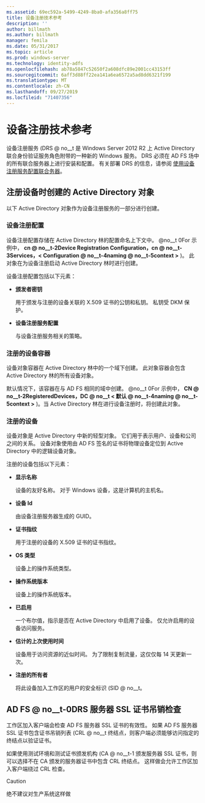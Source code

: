 ```yaml
---
ms.assetid: 69ec592a-5499-4249-8ba0-afa356a8ff75
title: 设备注册技术参考
description: ''
author: billmath
ms.author: billmath
manager: femila
ms.date: 05/31/2017
ms.topic: article
ms.prod: windows-server
ms.technology: identity-adfs
ms.openlocfilehash: ab78a5847c52650f2a608dfc89e2001cc43153ff
ms.sourcegitcommit: 6aff3d88ff22ea141a6ea6572a5ad8dd6321f199
ms.translationtype: MT
ms.contentlocale: zh-CN
ms.lasthandoff: 09/27/2019
ms.locfileid: "71407356"
---
```

# <a name="device-registration-technical-reference"></a>设备注册技术参考
设备注册服务 \(DRS @ no__t 是 Windows Server 2012 R2 上 Active Directory 联合身份验证服务角色附带的一种新的 Windows 服务。  DRS 必须在 AD FS 场中的所有联合服务器上进行安装和配置。  有关部署 DRS 的信息，请参阅 [使用设备注册服务配置联合务器](https://technet.microsoft.com/library/dn486831.aspx)。  
  
## <a name="active-directory-objects-created-when-a-device-is-registered"></a>注册设备时创建的 Active Directory 对象  
以下 Active Directory 对象作为设备注册服务的一部分进行创建。  
  
### <a name="device-registration-configuration"></a>设备注册配置  
设备注册配置存储在 Active Directory 林的配置命名上下文中。 @no__t 0For 示例中， **cn @ no__t-2Device Registration Configuration，cn @ no__t-3Services，< Configuration @ no__t-4naming @ no__t-5context >** \)。 此对象在为设备注册启动 Active Directory 林时进行创建。  
  
设备注册配置包括以下元素：  
  
-   **颁发者密钥**  
  
    用于颁发与注册的设备关联的 X.509 证书的公钥和私钥。  私钥受 DKM 保护。  
  
-   **设备注册服务配置**  
  
    与设备注册服务相关的策略。  
  
### <a name="registered-devices-container"></a>注册的设备容器  
设备对象容器在 Active Directory 林中的一个域下创建。  此对象容器会包含 Active Directory 林的所有设备对象。  
  
默认情况下，该容器在与 AD FS 相同的域中创建。  @no__t 0For 示例中， **CN @ no__t-2RegisteredDevices，DC @ no__t < 默认 @ no__t-4naming @ no__t-5context >** \)。当 Active Directory 林在进行设备注册时，将创建此对象。  
  
### <a name="registered-devices"></a>注册的设备  
设备对象是 Active Directory 中新的轻型对象。  它们用于表示用户、设备和公司之间的关系。  设备对象使用由 AD FS 签名的证书将物理设备定位到 Active Directory 中的逻辑设备对象。  
  
注册的设备包括以下元素：  
  
-   **显示名称**  
  
    设备的友好名称。  对于 Windows 设备，这是计算机的主机名。  
  
-   **设备 Id**  
  
    由设备注册服务器生成的 GUID。  
  
-   **证书指纹**  
  
    用于注册的设备的 X.509 证书的证书指纹。  
  
-   **OS 类型**  
  
    设备上的操作系统类型。  
  
-   **操作系统版本**  
  
    设备上的操作系统版本。  
  
-   **已启用**  
  
    一个布尔值，指示是否在 Active Directory 中启用了设备。  仅允许启用的设备访问服务。  
  
-   **估计的上次使用时间**  
  
    设备用于访问资源的近似时间。  为了限制复制流量，这仅仅每 14 天更新一次。  
  
-   **注册的所有者**  
  
    将此设备加入工作区的用户的安全标识 \(SID @ no__t。  
  
## <a name="ad-fsdrs-server-ssl-certificate-revocation-checking"></a>AD FS @ no__t-0DRS 服务器 SSL 证书吊销检查  
工作区加入客户端会检查 AD FS 服务器 SSL 证书的有效性。  如果 AD FS 服务器 SSL 证书包含证书吊销列表 \(CRL @ no__t 终结点，则客户端必须能够访问指定的终结点以验证证书。  
  
如果使用测试环境和测试证书颁发机构 \(CA @ no__t-1 颁发服务器 SSL 证书，则可以选择不在 CA 颁发的服务器证书中包含 CRL 终结点。  这样做会允许工作区加入客户端绕过 CRL 检查。  
  
> [!CAUTION]  
> 绝不建议对生产系统这样做  
  

